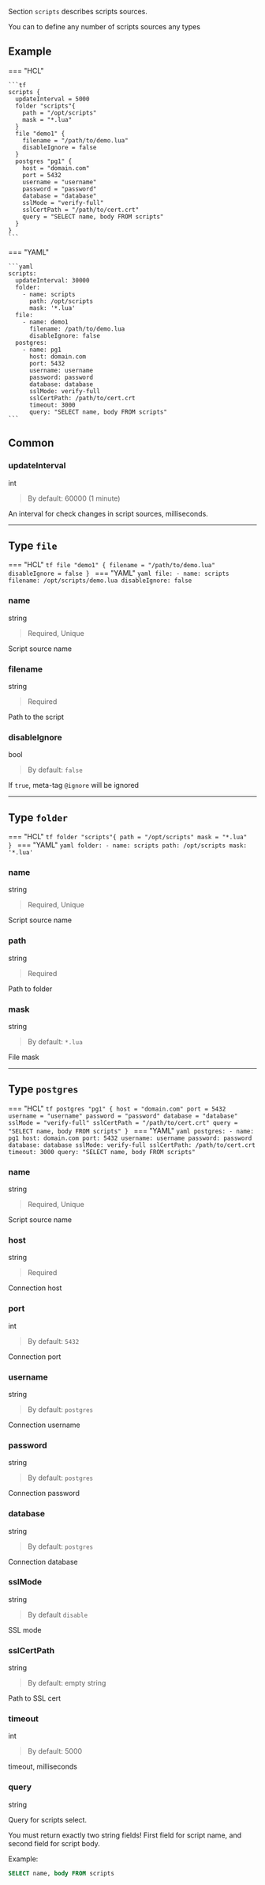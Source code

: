 Section `scripts` describes scripts sources.

You can to define any number of scripts sources any types

## Example

=== "HCL"

    ```tf
    scripts {
      updateInterval = 5000
      folder "scripts"{
        path = "/opt/scripts"
        mask = "*.lua" 
      }
      file "demo1" {
        filename = "/path/to/demo.lua"
        disableIgnore = false
      }
      postgres "pg1" {
        host = "domain.com"
        port = 5432
        username = "username"
        password = "password"
        database = "database"
        sslMode = "verify-full"
        sslCertPath = "/path/to/cert.crt"
        query = "SELECT name, body FROM scripts"
      }
    }
    ```
=== "YAML"

    ```yaml
    scripts:
      updateInterval: 30000
      folder:
        - name: scripts
          path: /opt/scripts
          mask: '*.lua'
      file:
        - name: demo1
          filename: /path/to/demo.lua
          disableIgnore: false
      postgres:
        - name: pg1
          host: domain.com
          port: 5432
          username: username
          password: password
          database: database
          sslMode: verify-full
          sslCertPath: /path/to/cert.crt
          timeout: 3000
          query: "SELECT name, body FROM scripts"
    ```

## Common

### updateInterval

int

> By default: 60000 (1 minute)

An interval for check changes in script sources, milliseconds.

---

## Type `file`

=== "HCL"
    ```tf
    file "demo1" {
      filename = "/path/to/demo.lua"
      disableIgnore = false
    }
    ```
=== "YAML"
    ```yaml
    file:
      - name: scripts
        filename: /opt/scripts/demo.lua
        disableIgnore: false
    ```

### name

string

> Required, Unique

Script source name

### filename 

string

> Required

Path to the script  

### disableIgnore 

bool

> By default: `false`

If `true`, meta-tag `@ignore` will be ignored

---

## Type `folder`

=== "HCL"
    ```tf
    folder "scripts"{
      path = "/opt/scripts"
      mask = "*.lua" 
    }
    ```
=== "YAML"
    ```yaml
    folder:
      - name: scripts
        path: /opt/scripts
        mask: '*.lua'
    ```

### name 

string

> Required, Unique

Script source name

### path

string

> Required

Path to folder  

### mask

string

> By default: `*.lua`

File mask

---

## Type `postgres`

=== "HCL"
    ```tf
    postgres "pg1" {
      host = "domain.com"
      port = 5432
      username = "username"
      password = "password"
      database = "database"
      sslMode = "verify-full"
      sslCertPath = "/path/to/cert.crt"
      query = "SELECT name, body FROM scripts"
    }
    ```
=== "YAML"
    ```yaml
    postgres:
      - name: pg1
        host: domain.com
        port: 5432
        username: username
        password: password
        database: database
        sslMode: verify-full
        sslCertPath: /path/to/cert.crt
        timeout: 3000
        query: "SELECT name, body FROM scripts"
    ```
### name

string

> Required, Unique

Script source name

### host

string

> Required

Connection host

### port

int

> By default: `5432`

Connection port

### username 

string

> By default: `postgres`

Connection username

### password 

string

> By default: `postgres`

Connection password

### database

string

> By default: `postgres`

Connection database

### sslMode 

string

> By default `disable`

SSL mode

### sslCertPath 

string

> By default: empty string

Path to SSL cert

### timeout

int

> By default: 5000

timeout, milliseconds

### query

string

Query for scripts select.

You must return exactly two string fields!
First field for script name, and second field for script body.

Example:

```sql
SELECT name, body FROM scripts
```